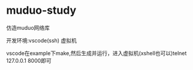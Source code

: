 # muduo-study
仿造muduo网络库

开发环境:vscode(ssh) 虚拟机

vscode在example下make,然后生成并运行，进入虚拟机(xshell也可以)telnet 127.0.0.1 8000即可
